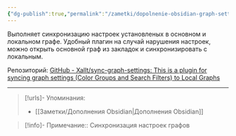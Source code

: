 ```yaml
---
{"dg-publish":true,"permalink":"/zametki/dopolnenie-obsidian-graph-settings/","created":"2024-07-10 01:26","updated":"2024-09-23T22:37:58+03:00"}
---
```


Выполняет синхронизацию настроек установленых в основном и локальном графе. Удобный плагин на случай нарушения настроек, можно открыть основной граф из закладок и синхронизировать с локальным.

Репозиторий: [GitHub - Xallt/sync-graph-settings: This is a plugin for syncing graph settings (Color Groups and Search Filters) to Local Graphs](https://github.com/Xallt/sync-graph-settings)

---
> [!urls]- Упоминания:
> - [[Заметки/Дополнения Obsidian\|Дополнения Obsidian]]

> [!info]-
> Примечание:: Синхронизация настроек графов